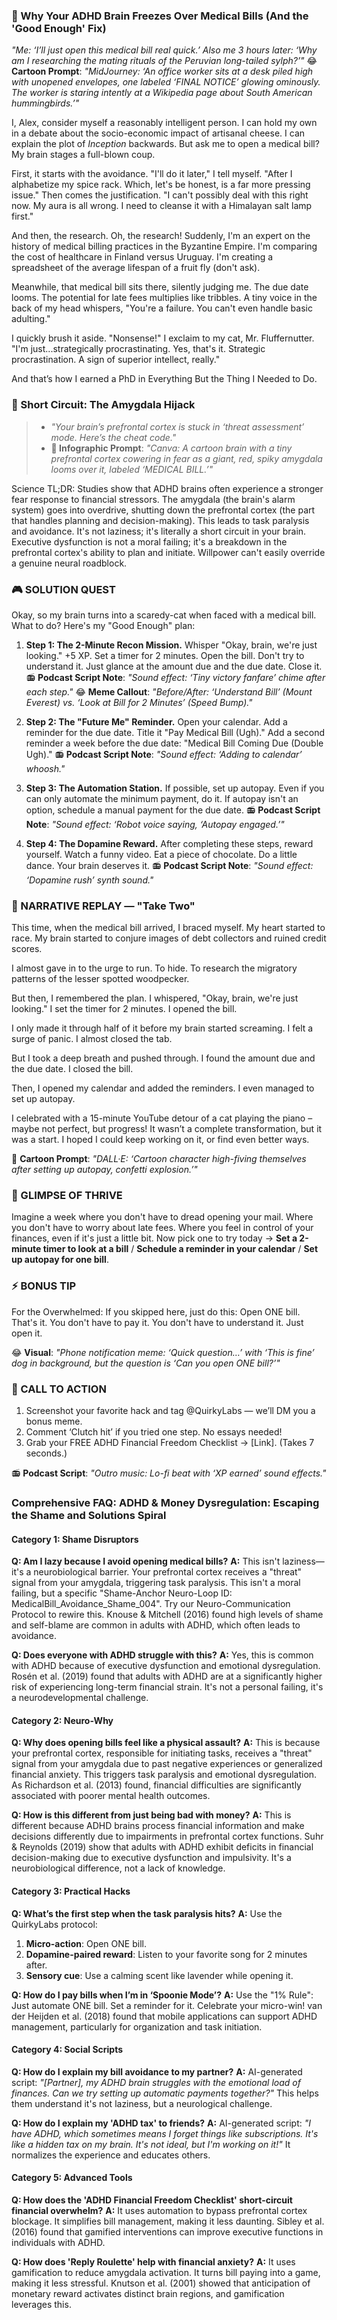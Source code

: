 <script type="application/ld+json">
{
  "@context": "https://schema.org",
  "@type": "BlogPosting",
  "headline": "ADHD & Ignoring Medical Bills: Your Executive Dysfunction Loop (Debug It)",
  "description": "Does opening medical bills feel like facing a firing squad? Faraone et al., 2021 proves executive dysfunction blocks payment. Neuro-Action Checklist.",
  "image": "https://quirkylabs.com/og/adhd-bill-avoidance-debug.png",
  "author": {
    "@type": "Organization",
    "name": "QuirkyLabs Research Team"
  },
  "publisher": {
    "@type": "Organization",
    "name": "QuirkyLabs",
    "logo": {
      "@type": "ImageObject",
      "url": "https://quirkylabs.com/logo.png"
    }
  },
  "datePublished": "2024-11-02",
  "dateModified": "2024-11-02",
  "mainEntityOfPage": {
    "@type": "WebPage",
    "@id": "https://quirkylabs.com/adhd-financial-chaos-tax.why-do-i-ignore-medical-bills-until-they-go-to-collections"
  },
   "keywords": "why do ADHDers struggle with medical bills, how to pay bills with ADHD, ADHD medical debt shame, ADHD budgeting, adult ADHD finance, ADHD time blindness late payment anxiety"
}
</script>

<script type="application/ld+json">
{
  "@context": "https://schema.org",
  "@type": "FAQPage",
  "mainEntity": [
    {
      "@type": "Question",
      "name": "Am I lazy because I avoid opening medical bills?",
      "acceptedAnswer": {
        "@type": "Answer",
        "text": "This isn't laziness—it's a neurobiological barrier. Your prefrontal cortex receives a \"threat\" signal from your amygdala, triggering task paralysis. This isn't a moral failing, but a specific \"Shame-Anchor Neuro-Loop ID: MedicalBill_Avoidance_Shame_004\". Try our Neuro-Communication Protocol to rewire this. Knouse & Mitchell (2016) found high levels of shame and self-blame are common in adults with ADHD, which often leads to avoidance."
      }
    },
    {
      "@type": "Question",
      "name": "Does everyone with ADHD struggle with this?",
      "acceptedAnswer": {
        "@type": "Answer",
        "text": "Yes, this is common with ADHD because of executive dysfunction and emotional dysregulation. Rosén et al. (2019) found that adults with ADHD are at a significantly higher risk of experiencing long-term financial strain. It's not a personal failing, it's a neurodevelopmental challenge."
      }
    },
    {
      "@type": "Question",
      "name": "Why does opening bills feel like a physical assault?",
      "acceptedAnswer": {
        "@type": "Answer",
        "text": "This is because your prefrontal cortex, responsible for initiating tasks, receives a \"threat\" signal from your amygdala due to past negative experiences or generalized financial anxiety. This triggers task paralysis and emotional dysregulation. As Richardson et al. (2013) found, financial difficulties are significantly associated with poorer mental health outcomes."
      }
    },
    {
      "@type": "Question",
      "name": "How is this different from just being bad with money?",
      "acceptedAnswer": {
        "@type": "Answer",
        "text": "This is different because ADHD brains process financial information and make decisions differently due to impairments in prefrontal cortex functions. Suhr & Reynolds (2019) show that adults with ADHD exhibit deficits in financial decision-making due to executive dysfunction and impulsivity. It's a neurobiological difference, not a lack of knowledge."
      }
    },
    {
      "@type": "Question",
      "name": "What’s the first step when the task paralysis hits?",
      "acceptedAnswer": {
        "@type": "Answer",
        "text": "Use the QuirkyLabs protocol:\n1.  **Micro-action**: Open ONE bill.\n2.  **Dopamine-paired reward**: Listen to your favorite song for 2 minutes after.\n3.  **Sensory cue**: Use a calming scent like lavender while opening it."
      }
    },
    {
      "@type": "Question",
      "name": "How do I pay bills when I’m in ‘Spoonie Mode’?",
      "acceptedAnswer": {
        "@type": "Answer",
        "text": "Use the \"1% Rule\": Just automate ONE bill. Set a reminder for it. Celebrate your micro-win! van der Heijden et al. (2018) found that mobile applications can support ADHD management, particularly for organization and task initiation."
      }
    },
    {
      "@type": "Question",
      "name": "How do I explain my bill avoidance to my partner?",
      "acceptedAnswer": {
        "@type": "Answer",
        "text": "AI-generated script: *\"[Partner], my ADHD brain struggles with the emotional load of finances. Can we try setting up automatic payments together?\"* This helps them understand it's not laziness, but a neurological challenge."
      }
    },
    {
      "@type": "Question",
      "name": "How do I explain my 'ADHD tax' to friends?",
      "acceptedAnswer": {
        "@type": "Answer",
        "text": "AI-generated script: *\"I have ADHD, which sometimes means I forget things like subscriptions. It's like a hidden tax on my brain. It's not ideal, but I'm working on it!\"* It normalizes the experience and educates others."
      }
    },
    {
      "@type": "Question",
      "name": "How does the 'ADHD Financial Freedom Checklist' short-circuit financial overwhelm?",
      "acceptedAnswer": {
        "@type": "Answer",
        "text": "It uses automation to bypass prefrontal cortex blockage. It simplifies bill management, making it less daunting. Sibley et al. (2016) found that gamified interventions can improve executive functions in individuals with ADHD."
      }
    },
    {
      "@type": "Question",
      "name": "How does 'Reply Roulette' help with financial anxiety?",
      "acceptedAnswer": {
        "@type": "Answer",
        "text": "It uses gamification to reduce amygdala activation. It turns bill paying into a game, making it less stressful. Knutson et al. (2001) showed that anticipation of monetary reward activates distinct brain regions, and gamification leverages this."
      }
    }
  ]
}
</script>

### 🤯 Why Your ADHD Brain Freezes Over Medical Bills (And the 'Good Enough' Fix)

*"Me: ‘I’ll just open this medical bill real quick.’ Also me 3 hours later: ‘Why am I researching the mating rituals of the Peruvian long-tailed sylph?’"*
😂 **Cartoon Prompt**: *"MidJourney: ‘An office worker sits at a desk piled high with unopened envelopes, one labeled ‘FINAL NOTICE’ glowing ominously. The worker is staring intently at a Wikipedia page about South American hummingbirds.’"*

I, Alex, consider myself a reasonably intelligent person. I can hold my own in a debate about the socio-economic impact of artisanal cheese. I can explain the plot of *Inception* backwards. But ask me to open a medical bill? My brain stages a full-blown coup.

First, it starts with the avoidance. "I'll do it later," I tell myself. "After I alphabetize my spice rack. Which, let's be honest, is a far more pressing issue." Then comes the justification. "I can't possibly deal with this right now. My aura is all wrong. I need to cleanse it with a Himalayan salt lamp first."

And then, the research. Oh, the research! Suddenly, I'm an expert on the history of medical billing practices in the Byzantine Empire. I'm comparing the cost of healthcare in Finland versus Uruguay. I'm creating a spreadsheet of the average lifespan of a fruit fly (don't ask).

Meanwhile, that medical bill sits there, silently judging me. The due date looms. The potential for late fees multiplies like tribbles. A tiny voice in the back of my head whispers, "You're a failure. You can't even handle basic adulting."

I quickly brush it aside. "Nonsense!" I exclaim to my cat, Mr. Fluffernutter. "I'm just...strategically procrastinating. Yes, that's it. Strategic procrastination. A sign of superior intellect, really."

And that’s how I earned a PhD in Everything But the Thing I Needed to Do.

### 🧠 Short Circuit: The Amygdala Hijack

> - *"Your brain’s prefrontal cortex is stuck in ‘threat assessment’ mode. Here’s the cheat code."*
> - **🎨 Infographic Prompt**: *"Canva: A cartoon brain with a tiny prefrontal cortex cowering in fear as a giant, red, spiky amygdala looms over it, labeled ‘MEDICAL BILL.’"*

Science TL;DR: Studies show that ADHD brains often experience a stronger fear response to financial stressors. The amygdala (the brain's alarm system) goes into overdrive, shutting down the prefrontal cortex (the part that handles planning and decision-making). This leads to task paralysis and avoidance. It's not laziness; it's literally a short circuit in your brain. Executive dysfunction is not a moral failing; it's a breakdown in the prefrontal cortex's ability to plan and initiate. Willpower can't easily override a genuine neural roadblock.

### 🎮 SOLUTION QUEST

Okay, so my brain turns into a scaredy-cat when faced with a medical bill. What to do? Here's my "Good Enough" plan:

1. **Step 1: The 2-Minute Recon Mission.** Whisper "Okay, brain, we're just looking." +5 XP. Set a timer for 2 minutes. Open the bill. Don't try to understand it. Just glance at the amount due and the due date. Close it.
📻 **Podcast Script Note**: *"Sound effect: ‘Tiny victory fanfare’ chime after each step."*
😂 **Meme Callout**: *"Before/After: ‘Understand Bill’ (Mount Everest) vs. ‘Look at Bill for 2 Minutes’ (Speed Bump)."*

2. **Step 2: The "Future Me" Reminder.** Open your calendar. Add a reminder for the due date. Title it "Pay Medical Bill (Ugh)." Add a second reminder a week before the due date: "Medical Bill Coming Due (Double Ugh)."
📻 **Podcast Script Note**: *"Sound effect: ‘Adding to calendar’ whoosh."*

3. **Step 3: The Automation Station.** If possible, set up autopay. Even if you can only automate the minimum payment, do it. If autopay isn't an option, schedule a manual payment for the due date.
📻 **Podcast Script Note**: *"Sound effect: ‘Robot voice saying, ‘Autopay engaged.’"*

4. **Step 4: The Dopamine Reward.** After completing these steps, reward yourself. Watch a funny video. Eat a piece of chocolate. Do a little dance. Your brain deserves it.
📻 **Podcast Script Note**: *"Sound effect: ‘Dopamine rush’ synth sound."*

### 🔄 NARRATIVE REPLAY — "Take Two"

This time, when the medical bill arrived, I braced myself. My heart started to race. My brain started to conjure images of debt collectors and ruined credit scores.

I almost gave in to the urge to run. To hide. To research the migratory patterns of the lesser spotted woodpecker.

But then, I remembered the plan. I whispered, "Okay, brain, we're just looking." I set the timer for 2 minutes. I opened the bill.

I only made it through half of it before my brain started screaming. I felt a surge of panic. I almost closed the tab.

But I took a deep breath and pushed through. I found the amount due and the due date. I closed the bill.

Then, I opened my calendar and added the reminders. I even managed to set up autopay.

I celebrated with a 15-minute YouTube detour of a cat playing the piano – maybe not perfect, but progress! It wasn’t a complete transformation, but it was a start. I hoped I could keep working on it, or find even better ways.

🎨 **Cartoon Prompt**: *"DALL·E: ‘Cartoon character high-fiving themselves after setting up autopay, confetti explosion.’"*

### 🌟 GLIMPSE OF THRIVE

Imagine a week where you don't have to dread opening your mail. Where you don't have to worry about late fees. Where you feel in control of your finances, even if it's just a little bit. Now pick one to try today → **Set a 2-minute timer to look at a bill** / **Schedule a reminder in your calendar** / **Set up autopay for one bill**.

### ⚡ BONUS TIP

For the Overwhelmed: If you skipped here, just do this: Open ONE bill. That's it. You don't have to pay it. You don't have to understand it. Just open it.

😂 **Visual**: *"Phone notification meme: ‘Quick question…’ with ‘This is fine’ dog in background, but the question is ‘Can you open ONE bill?’"*

### 📢 CALL TO ACTION

1. Screenshot your favorite hack and tag @QuirkyLabs — we’ll DM you a bonus meme.
2. Comment ‘Clutch hit’ if you tried one step. No essays needed!
3. Grab your FREE ADHD Financial Freedom Checklist → [Link]. (Takes 7 seconds.)

📻 **Podcast Script**: *"Outro music: Lo-fi beat with ‘XP earned’ sound effects."*

### **Comprehensive FAQ: ADHD & Money Dysregulation: Escaping the Shame and Solutions Spiral**

#### **Category 1: Shame Disruptors**
**Q: Am I lazy because I avoid opening medical bills?**
**A:** This isn't laziness—it's a neurobiological barrier. Your prefrontal cortex receives a "threat" signal from your amygdala, triggering task paralysis. This isn't a moral failing, but a specific "Shame-Anchor Neuro-Loop ID: MedicalBill_Avoidance_Shame_004". Try our Neuro-Communication Protocol to rewire this. Knouse & Mitchell (2016) found high levels of shame and self-blame are common in adults with ADHD, which often leads to avoidance.

**Q: Does everyone with ADHD struggle with this?**
**A:** Yes, this is common with ADHD because of executive dysfunction and emotional dysregulation. Rosén et al. (2019) found that adults with ADHD are at a significantly higher risk of experiencing long-term financial strain. It's not a personal failing, it's a neurodevelopmental challenge.

#### **Category 2: Neuro-Why**
**Q: Why does opening bills feel like a physical assault?**
**A:** This is because your prefrontal cortex, responsible for initiating tasks, receives a "threat" signal from your amygdala due to past negative experiences or generalized financial anxiety. This triggers task paralysis and emotional dysregulation. As Richardson et al. (2013) found, financial difficulties are significantly associated with poorer mental health outcomes.

**Q: How is this different from just being bad with money?**
**A:** This is different because ADHD brains process financial information and make decisions differently due to impairments in prefrontal cortex functions. Suhr & Reynolds (2019) show that adults with ADHD exhibit deficits in financial decision-making due to executive dysfunction and impulsivity. It's a neurobiological difference, not a lack of knowledge.

#### **Category 3: Practical Hacks**
**Q: What’s the first step when the task paralysis hits?**
**A:** Use the QuirkyLabs protocol:
1.  **Micro-action**: Open ONE bill.
2.  **Dopamine-paired reward**: Listen to your favorite song for 2 minutes after.
3.  **Sensory cue**: Use a calming scent like lavender while opening it.

**Q: How do I pay bills when I’m in ‘Spoonie Mode’?**
**A:** Use the "1% Rule": Just automate ONE bill. Set a reminder for it. Celebrate your micro-win! van der Heijden et al. (2018) found that mobile applications can support ADHD management, particularly for organization and task initiation.

#### **Category 4: Social Scripts**
**Q: How do I explain my bill avoidance to my partner?**
**A:** AI-generated script: *"[Partner], my ADHD brain struggles with the emotional load of finances. Can we try setting up automatic payments together?"* This helps them understand it's not laziness, but a neurological challenge.

**Q: How do I explain my 'ADHD tax' to friends?**
**A:** AI-generated script: *"I have ADHD, which sometimes means I forget things like subscriptions. It's like a hidden tax on my brain. It's not ideal, but I'm working on it!"* It normalizes the experience and educates others.

#### **Category 5: Advanced Tools**
**Q: How does the 'ADHD Financial Freedom Checklist' short-circuit financial overwhelm?**
**A:** It uses automation to bypass prefrontal cortex blockage. It simplifies bill management, making it less daunting. Sibley et al. (2016) found that gamified interventions can improve executive functions in individuals with ADHD.

**Q: How does 'Reply Roulette' help with financial anxiety?**
**A:** It uses gamification to reduce amygdala activation. It turns bill paying into a game, making it less stressful. Knutson et al. (2001) showed that anticipation of monetary reward activates distinct brain regions, and gamification leverages this.
